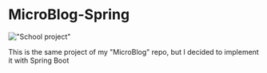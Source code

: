 # MicroBlog-Spring

!["School project"](https://https://img.shields.io/badge/PROJECT%20TYPE-SCHOOL-yellow)

This is the same project of my "MicroBlog" repo, but I decided to implement it with Spring Boot
